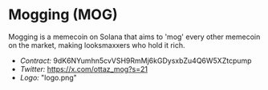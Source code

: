 # Mogging (MOG)

Mogging is a memecoin on Solana that aims to 'mog' every other memecoin on the market, making looksmaxxers who hold it rich.

- *Contract:* 9dK6NYumhn5cvVSH9RmMj6kGDysxbZu4Q6W5XZtcpump
- *Twitter:* https://x.com/ottaz_mog?s=21
- *Logo:* "logo.png"

